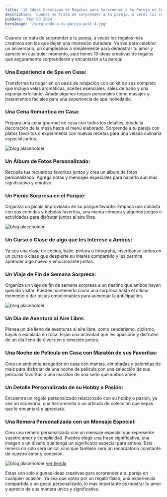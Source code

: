 ```yaml
---
title: '10 Ideas Creativas de Regalos para Sorprender a tu Pareja en Cualquier Ocasión'
description: 'Cuando se trata de sorprender a tu pareja, a veces los regalos más creativos son los...'
pubDate: 'Mar 03 2024'
heroImage: '/sorprende-a-tu-pareja-post-4.jpg'
---
```


Cuando se trata de sorprender a tu pareja, a veces los regalos más creativos son los que dejan una impresión duradera. Ya sea para celebrar un aniversario, un cumpleaños o simplemente para demostrar tu amor y aprecio en cualquier momento, aquí tienes 10 ideas creativas de regalos que seguramente sorprenderán y encantarán a tu pareja:

### Una Experiencia de Spa en Casa:
Transforma tu hogar en un oasis de relajación con un kit de spa completo que incluya velas aromáticas, aceites esenciales, sales de baño y una esponja exfoliante. Añade algunos toques personales como masajes y tratamientos faciales para una experiencia de spa inolvidable.

### Una Cena Romántica en Casa:
Prepara una cena gourmet en casa con todos los detalles, desde la decoración de la mesa hasta el menú elaborado. Sorprende a tu pareja con platos favoritos o experimenta con nuevas recetas para una velada culinaria especial juntos.

![blog placeholder](/sorprende-a-tu-pareja-post-5.jpg)

### Un Álbum de Fotos Personalizado:
Recopila tus recuerdos favoritos juntos y crea un álbum de fotos personalizado. Agrega notas y mensajes especiales para hacerlo aún más significativo y emotivo.

### Un Picnic Sorpresa en el Parque:
Organiza un picnic improvisado en su parque favorito. Empaca una canasta con sus comidas y bebidas favoritas, una manta cómoda y algunos juegos o actividades para disfrutar juntos al aire libre.

![blog placeholder](/sorprende-a-tu-pareja-post-6.jpg)

### Un Curso o Clase de algo que les Interese a Ambos:
Ya sea una clase de cocina, baile, pintura o fotografía, inscríbanse juntos en un curso o clase que despierte su interés compartido y les permita aprender algo nuevo y emocionante juntos.

### Un Viaje de Fin de Semana Sorpresa:
Organiza un viaje de fin de semana sorpresa a un destino que ambos hayan querido visitar. Puedes mantenerlo como una sorpresa hasta el último momento o dar pistas emocionantes para aumentar la anticipación.

![blog placeholder](/sorprende-a-tu-pareja-post-7.jpg)

### Un Día de Aventura al Aire Libre:
Planea un día lleno de aventuras al aire libre, como senderismo, ciclismo, kayak o escalada en roca. Elijan una actividad que les apasione y disfruten de un día lleno de diversión y emoción juntos.

### Una Noche de Película en Casa con Maratón de sus Favoritas:
Crea un ambiente acogedor en casa con mantas, almohadas y palomitas de maíz para disfrutar de una noche de película con una selección de sus películas favoritas o una maratón de una serie que ambos amen.

### Un Detalle Personalizado de su Hobby o Pasión:
Encuentra un regalo personalizado relacionado con su hobby o pasión, ya sea un accesorio, una herramienta o un artículo de colección que sepas que le encantará y apreciará.

### Una Remera Personalizada con un Mensaje Especial:
Crea una remera personalizada con un mensaje especial que represente vuestro amor y complicidad. Puedes elegir una frase significativa, una imagen o un diseño que tenga un significado especial para ambos. Esta remera no solo será única, sino que también será un recordatorio constante de vuestro amor y conexión.

![blog placeholder](/sorprende-a-tu-pareja-post-8.jpg) [ver tienda](https://www.lolaortega.com/ropa-para-ellos/remeras)

Estas son solo algunas ideas creativas para sorprender a tu pareja en cualquier ocasión. Ya sea que optes por un regalo físico, una experiencia compartida o un gesto personalizado, lo más importante es mostrar tu amor y aprecio de una manera única y significativa.